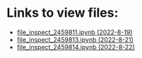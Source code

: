 # Links to view files:

* [file_inspect_2459811.ipynb (2022-8-19)](https://nbviewer.jupyter.org/github/HERA-Team/H6C_Notebooks/blob/main/file_inspect/file_inspect_2459811.ipynb)
* [file_inspect_2459813.ipynb (2022-8-21)](https://nbviewer.jupyter.org/github/HERA-Team/H6C_Notebooks/blob/main/file_inspect/file_inspect_2459813.ipynb)
* [file_inspect_2459814.ipynb (2022-8-22)](https://nbviewer.jupyter.org/github/HERA-Team/H6C_Notebooks/blob/main/file_inspect/file_inspect_2459814.ipynb)